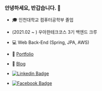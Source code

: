 ### 안녕하세요, 반갑습니다. 👋

- 🎓 인천대학교 컴퓨터공학부 졸업
- (2021.02 ~ ) 우아한테크코스 3기 백엔드 크루

- 💻 Web Back-End (Spring, JPA, AWS)
- 📄 <a href="https://docs.google.com/document/d/1p27zb_eB1UUrV55By_oAZil4FEOA3l42BnmCWCqllMg/edit?usp=sharing" target="_blank">Portfolio</a>
- 📘 <a href="https://velog.io/@taehee-kim-dev" target="_blank">Blog</a>

- [![Linkedin Badge](https://img.shields.io/badge/-LinkedIn-blue?style=flat&logo=Linkedin&logoColor=white&link=https://www.linkedin.com/in/taehee-kim-dev)](https://www.linkedin.com/in/taehee-kim-dev)

- [![Facebook Badge](https://img.shields.io/badge/facebook-1877F2?style=flat&logo=facebook&logoColor=white&link=https://www.facebook.com/taehee.kim.dev)](https://www.facebook.com/taehee.kim.dev)


<!--
**taehee-kim-dev/taehee-kim-dev** is a ✨ _special_ ✨ repository because its `README.md` (this file) appears on your GitHub profile.

Here are some ideas to get you started:

- 🔭 I’m currently working on ...
- 🌱 I’m currently learning ...
- 👯 I’m looking to collaborate on ...
- 🤔 I’m looking for help with ...
- 💬 Ask me about ...
- 📫 How to reach me: ...
- 😄 Pronouns: ...
- ⚡ Fun fact: ...
-->
